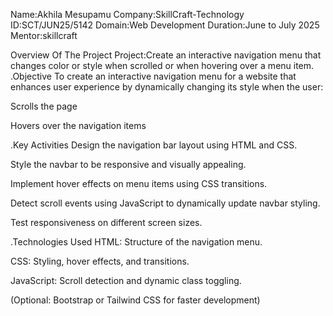 Name:Akhila Mesupamu
Company:SkillCraft-Technology
ID:SCT/JUN25/5142
Domain:Web Development
Duration:June to July 2025
Mentor:skillcraft


Overview Of The Project
Project:Create an interactive navigation menu that changes color or style when scrolled or when hovering over a menu item.
.Objective
To create an interactive navigation menu for a website that enhances user experience by dynamically changing its style when the user:

Scrolls the page

Hovers over the navigation items

.Key Activities
Design the navigation bar layout using HTML and CSS.

Style the navbar to be responsive and visually appealing.

Implement hover effects on menu items using CSS transitions.

Detect scroll events using JavaScript to dynamically update navbar styling.

Test responsiveness on different screen sizes.

.Technologies Used
HTML: Structure of the navigation menu.

CSS: Styling, hover effects, and transitions.

JavaScript: Scroll detection and dynamic class toggling.

(Optional: Bootstrap or Tailwind CSS for faster development)


